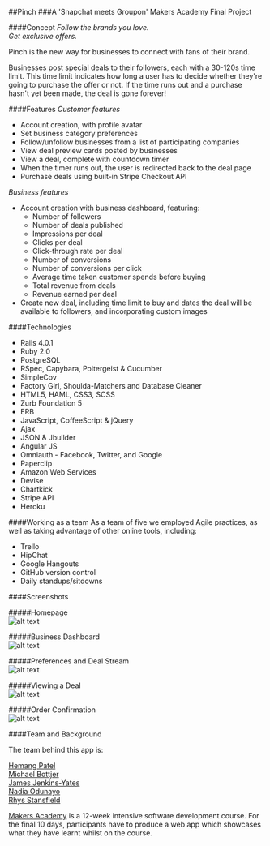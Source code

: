 ##Pinch
###A 'Snapchat meets Groupon' Makers Academy Final Project

####Concept
*Follow the brands you love.*<br>
*Get exclusive offers.*

Pinch is the new way for businesses to connect with fans of their brand.

Businesses post special deals to their followers, each with a 30-120s time limit. This time limit indicates how long a user has to decide whether they're going to purchase the offer or not. If the time runs out and a purchase hasn't yet been made, the deal is gone forever!

####Features
*Customer features* <br>

* Account creation, with profile avatar
* Set business category preferences
* Follow/unfollow businesses from a list of participating companies
* View deal preview cards posted by businesses
* View a deal, complete with countdown timer
* When the timer runs out, the user is redirected back to the deal page
* Purchase deals using built-in Stripe Checkout API


*Business features*<br>

* Account creation with business dashboard, featuring:
   * Number of followers
   * Number of deals published
   * Impressions per deal
   * Clicks per deal
   * Click-through rate per deal
   * Number of conversions
   * Number of conversions per click
   * Average time taken customer spends before buying
   * Total revenue from deals
   * Revenue earned per deal
* Create new deal, including time limit to buy and dates the deal will be available to followers, and incorporating custom images

####Technologies
* Rails 4.0.1
* Ruby 2.0
* PostgreSQL
* RSpec, Capybara, Poltergeist & Cucumber
* SimpleCov 
* Factory Girl, Shoulda-Matchers and Database Cleaner
* HTML5, HAML, CSS3, SCSS
* Zurb Foundation 5
* ERB
* JavaScript, CoffeeScript & jQuery
* Ajax
* JSON & Jbuilder 
* Angular JS
* Omniauth - Facebook, Twitter, and Google
* Paperclip
* Amazon Web Services
* Devise
* Chartkick
* Stripe API
* Heroku



####Working as a team
As a team of five we employed Agile practices, as well as taking advantage of other online tools, including:

* Trello
* HipChat
* Google Hangouts
* GitHub version control
* Daily standups/sitdowns

####Screenshots

#####Homepage <br>
![alt text](/app/assets/images/pinch_homepage.png)

#####Business Dashboard <br>
![alt text](/app/assets/images/pinch_dashboard.png)

#####Preferences and Deal Stream <br>
![alt text](/app/assets/images/pinch_deal_stream_and_preferences.png)

#####Viewing a Deal <br>
![alt text](/app/assets/images/pinch_viewing_deal.png)

#####Order Confirmation <br>
![alt text](/app/assets/images/pinch_order_confirmation.png)


####Team and Background

The team behind this app is:

[Hemang Patel](https://github.com/HemangPatel1)<br>
[Michael Bottjer](https://github.com/MBottjer)<br>
[James Jenkins-Yates](https://github.com/jamesjenkinsyates)<br>
[Nadia Odunayo](https://github.com/NadiDami)<br>
[Rhys Stansfield](https://github.com/RhysStansfield)<br>

[Makers Academy](http://www.makersacademy.com) is a 12-week intensive software development course. For the final 10 days, participants have to produce a web app which showcases what they have learnt whilst on the course. 
